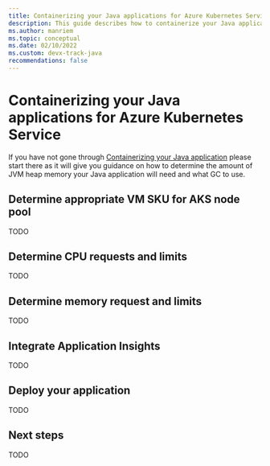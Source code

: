 ```yaml
---
title: Containerizing your Java applications for Azure Kubernetes Service
description: This guide describes how to containerize your Java applications on Azure Kubernetes Service
ms.author: manriem
ms.topic: conceptual
ms.date: 02/10/2022
ms.custom: devx-track-java
recommendations: false
---
```


# Containerizing your Java applications for Azure Kubernetes Service

If you have not gone through [Containerizing your Java application](containers-overview.md) please start there as it will give you guidance on how to determine the amount of JVM heap memory your Java application will need and what GC to use.

## Determine appropriate VM SKU for AKS node pool

TODO

## Determine CPU requests and limits

TODO

## Determine memory request and limits

TODO 

## Integrate Application Insights

TODO

## Deploy your application

TODO

## Next steps

TODO